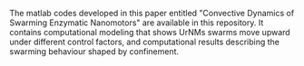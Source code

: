 The matlab codes developed in this paper entitled "Convective Dynamics of Swarming Enzymatic Nanomotors" are available in this repository. It contains computational modeling that shows UrNMs swarms move upward under different control factors, and computational results describing the swarming behaviour shaped by confinement.
